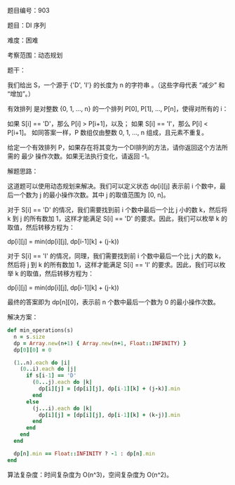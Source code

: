 题目编号：903

题目：DI 序列

难度：困难

考察范围：动态规划

题干：

我们给出 S，一个源于 {'D', 'I'} 的长度为 n 的字符串 。（这些字母代表 “减少” 和 “增加”。）

有效排列 是对整数 {0, 1, ..., n} 的一个排列 P[0], P[1], ..., P[n]，使得对所有的 i：

如果 S[i] == 'D'，那么 P[i] > P[i+1]，以及；
如果 S[i] == 'I'，那么 P[i] < P[i+1]。
如同答案一样，P 数组仅由整数 0, 1, ..., n 组成，且元素不重复。

给定一个有效排列 P，如果存在将其变为一个DI排列的方法，请你返回这个方法所需的 最少 操作次数。如果无法执行变化，请返回 -1。

解题思路：

这道题可以使用动态规划来解决。我们可以定义状态 dp[i][j] 表示前 i 个数中，最后一个数为 j 的最小操作次数。其中 j 的取值范围为 [0, n]。

对于 S[i] == 'D' 的情况，我们需要找到前 i 个数中最后一个比 j 小的数 k，然后将 k 到 j 的所有数加 1，这样才能满足 S[i] == 'D' 的要求。因此，我们可以枚举 k 的取值，然后转移方程为：

dp[i][j] = min(dp[i][j], dp[i-1][k] + (j-k))

对于 S[i] == 'I' 的情况，同理，我们需要找到前 i 个数中最后一个比 j 大的数 k，然后将 j 到 k 的所有数加 1，这样才能满足 S[i] == 'I' 的要求。因此，我们可以枚举 k 的取值，然后转移方程为：

dp[i][j] = min(dp[i][j], dp[i-1][k] + (j-k))

最终的答案即为 dp[n][0]，表示前 n 个数中最后一个数为 0 的最小操作次数。

解决方案：

```ruby
def min_operations(s)
  n = s.size
  dp = Array.new(n+1) { Array.new(n+1, Float::INFINITY) }
  dp[0][0] = 0

  (1..n).each do |i|
    (0..i).each do |j|
      if s[i-1] == 'D'
        (0...j).each do |k|
          dp[i][j] = [dp[i][j], dp[i-1][k] + (j-k)].min
        end
      else
        (j...i).each do |k|
          dp[i][j] = [dp[i][j], dp[i-1][k] + (k-j)].min
        end
      end
    end
  end

  dp[n].min == Float::INFINITY ? -1 : dp[n].min
end
```

算法复杂度：时间复杂度为 O(n^3)，空间复杂度为 O(n^2)。